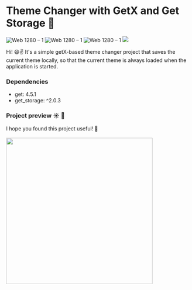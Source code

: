 # Theme Changer with GetX and Get Storage 💾

![Web 1280 – 1](https://img.shields.io/badge/Dart-0175C2?style=for-the-badge&logo=dart&logoColor=white) 
![Web 1280 – 1](https://img.shields.io/badge/Flutter-02569B?style=for-the-badge&logo=flutter&logoColor=white)
![Web 1280 – 1](https://img.shields.io/badge/Android_Studio-3DDC84?style=for-the-badge&logo=android-studio&logoColor=white)
![](https://api.visitorbadge.io/api/visitors?path=https%3A%2F%2Fgithub.com%2Fvellt%2FGetX-Get-Storage-Theme-Changer&labelColor=%23697689&countColor=%232ccce4)


Hi! 😄✌️ It's a simple getX-based theme changer project that saves the current theme locally, so that the current theme is always loaded when the application is started. 

### Dependencies
- get: 4.5.1
- get_storage: ^2.0.3

### Project preview ☀️ 🌙
I hope you found this project useful! 💙  <br><br>
<img src="https://user-images.githubusercontent.com/61885011/183261473-e83b9410-a0fb-4073-844a-9aa82c244e51.png" width="400" align="center" />
